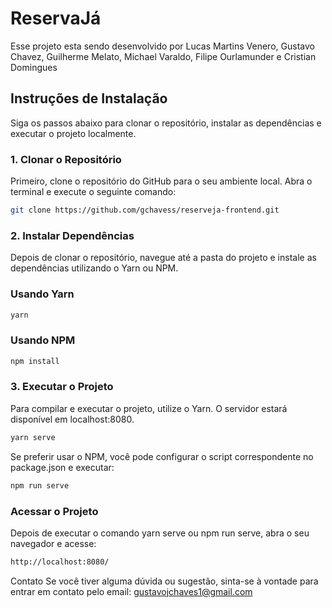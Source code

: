 # ReservaJá

Esse projeto esta sendo desenvolvido por Lucas Martins Venero, Gustavo Chavez, Guilherme Melato, Michael Varaldo, Filipe Ourlamunder e Cristian Domingues

## Instruções de Instalação

Siga os passos abaixo para clonar o repositório, instalar as dependências e executar o projeto localmente.

### 1. Clonar o Repositório

Primeiro, clone o repositório do GitHub para o seu ambiente local. Abra o terminal e execute o seguinte comando:

```bash
git clone https://github.com/gchavess/reserveja-frontend.git
```

### 2. Instalar Dependências

Depois de clonar o repositório, navegue até a pasta do projeto e instale as dependências utilizando o Yarn ou NPM.

### Usando Yarn
```bash
yarn
```

### Usando NPM

```bash
npm install
```

### 3. Executar o Projeto

Para compilar e executar o projeto, utilize o Yarn. O servidor estará disponível em localhost:8080.

```bash
yarn serve
```

Se preferir usar o NPM, você pode configurar o script correspondente no package.json e executar:


```bash
npm run serve
```

### Acessar o Projeto
Depois de executar o comando yarn serve ou npm run serve, abra o seu navegador e acesse:

```bash
http://localhost:8080/
```

Contato Se você tiver alguma dúvida ou sugestão, sinta-se à vontade para entrar em contato pelo email: gustavojchaves1@gmail.com





